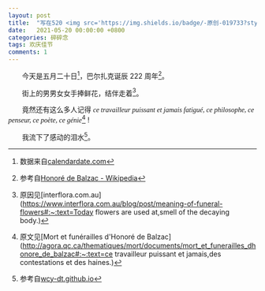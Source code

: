 ```yaml
---
layout: post
title:  "写在520 <img src='https://img.shields.io/badge/-原创-019733?style=flat'>"
date:   2021-05-20 00:00:00 +0800
categories: 碎碎念
tags: 欢庆佳节
comments: 1
---
```


&emsp;&emsp;今天是五月二十日[^1]，巴尔扎克诞辰 222 周年[^2]。

&emsp;&emsp;街上的男男女女手捧鲜花，结伴走着[^3]。

&emsp;&emsp;竟然还有这么多人记得 <font face="Times New Roman"><i>ce travailleur puissant et jamais fatigué, ce philosophe, ce penseur, ce poète, ce génie</i></font>[^4] !

&emsp;&emsp;我流下了感动的泪水[^5]。



[^1]: 数据来自[calendardate.com](https://www.calendardate.com/todays.htm)
[^2]: 参考自[Honoré de Balzac - Wikipedia](https://en.wikipedia.org/wiki/Honoré_de_Balzac)
[^3]: 原因见[interflora.com.au](https://www.interflora.com.au/blog/post/meaning-of-funeral-flowers#:~:text=Today flowers are used at,smell of the decaying body.)
[^4]: 原文见[Mort et funérailles d'Honoré de Balzac](http://agora.qc.ca/thematiques/mort/documents/mort_et_funerailles_dhonore_de_balzac#:~:text=ce travailleur puissant et jamais,des contestations et des haines.)
[^5]: 参考自[wcy-dt.github.io](https://wcy-dt.github.io/写在520)

